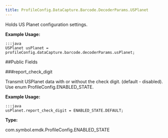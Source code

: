 ```yaml
---
title: ProfileConfig.DataCapture.Barcode.DecoderParams.USPlanet
---
```


Holds US Planet configuration settings. 
 
 

**Example Usage:**
	
	:::java	
	USPlanet usPlanet = profileConfig.dataCapture.barcode.decoderParams.usPlanet;


##Public Fields

###report_check_digit

Transmit USPlanet data with or without the check digit. (default - disabled). 
 Use enum  ProfileConfig.ENABLED_STATE.
 
 

**Example Usage:**
	
	:::java	
	usPlanet.report_check_digit = ENABLED_STATE.DEFAULT;


**Type:**

com.symbol.emdk.ProfileConfig.ENABLED_STATE


